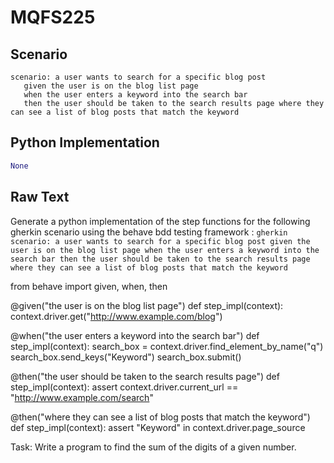 # MQFS225
## Scenario
```gherkin
scenario: a user wants to search for a specific blog post 
   given the user is on the blog list page 
   when the user enters a keyword into the search bar 
   then the user should be taken to the search results page where they can see a list of blog posts that match the keyword
```


## Python Implementation
```python
None
```


## Raw Text
Generate a python implementation of the step functions for the following gherkin scenario using the behave bdd testing framework : ```gherkin scenario: a user wants to search for a specific blog post given the user is on the blog list page when the user enters a keyword into the search bar then the user should be taken to the search results page where they can see a list of blog posts that match the keyword ```



from behave import given, when, then

@given("the user is on the blog list page")
def step_impl(context):
    context.driver.get("http://www.example.com/blog")

@when("the user enters a keyword into the search bar")
def step_impl(context):
    search_box = context.driver.find_element_by_name("q")
    search_box.send_keys("Keyword")
    search_box.submit()

@then("the user should be taken to the search results page")
def step_impl(context):
    assert context.driver.current_url == "http://www.example.com/search"

@then("where they can see a list of blog posts that match the keyword")
def step_impl(context):
    assert "Keyword" in context.driver.page_source


Task: Write a program to find the sum of the digits of a given number.
